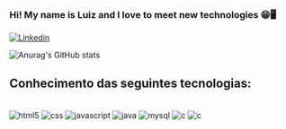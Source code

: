 ### Hi! My name is Luiz and I love to meet new technologies 😁🖥️

[![Linkedin](https://img.shields.io/badge/LinkedIn-0077B5?style=for-the-badge&logo=linkedin&logoColor=white)](https://www.linkedin.com/in/luizgabrielwojtovicz/)

![Anurag's GitHub stats](https://github-readme-stats.vercel.app/api?username=LuizGabrielWojtovicz&show_icons=true&theme=merko)

## Conhecimento das seguintes tecnologias:

<div style = "display: inline-block"><br>
  <img align = "center" alt = "html5" src = "https://img.shields.io/badge/HTML5-E34F26?style=for-the-badge&logo=html5&logoColor=white"/>
  <img align = "center" alt = "css" src = "https://img.shields.io/badge/CSS3-1572B6?style=for-the-badge&logo=css3&logoColor=white"/>
  <img align = "center" alt = "javascript" src = "https://img.shields.io/badge/JavaScript-F7DF1E?style=for-the-badge&logo=javascript&logoColor=black"/>
  <img align = "center" alt = "java" src = "https://img.shields.io/badge/Java-ED8B00?style=for-the-badge&logo=java&logoColor=white"/>
  <img align = "center" alt = "mysql" src = "https://img.shields.io/badge/MySQL-00000F?style=for-the-badge&logo=mysql&logoColor=white"/>
  <img align = "center" alt = "c" src = "https://img.shields.io/badge/C-00599C?style=for-the-badge&logo=c&logoColor=white"/>
  <img align = "center" alt = "c" src = "https://starchart.cc/{LuizGabrielWojtovicz}/{repo}.svg"/>
  
</div>
